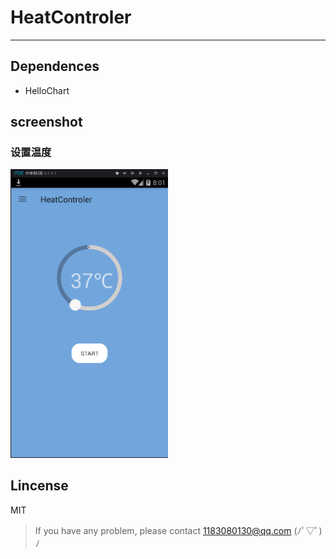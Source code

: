 # HeatControler

***
## Dependences

- HelloChart

## screenshot

### 设置温度
<p align="left">
	<img alt="" src="book/1.png"/ width="50%">
</p>

## Lincense
MIT

> If you have any problem, please contact 1183080130@qq.com (ﾉﾟ▽ﾟ)ﾉ
